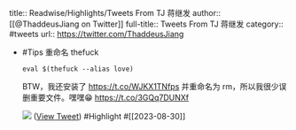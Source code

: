 title:: Readwise/Highlights/Tweets From TJ 蒋继发
author:: [[@ThaddeusJiang on Twitter]]
full-title:: Tweets From TJ 蒋继发
category:: #tweets
url:: https://twitter.com/ThaddeusJiang

- #Tips 重命名 thefuck
  ```
  eval $(thefuck --alias love)
  ```
  
  BTW，我还安装了 https://t.co/WJKX1TNfps
  并重命名为 rm，所以我很少误删重要文件。嘿嘿😁 https://t.co/3GQq7DUNXf
  
  ![](https://pbs.twimg.com/media/F4qTTHRboAAA61s.jpg) ([View Tweet](https://twitter.com/ThaddeusJiang/status/1696330760918290510)) #Highlight #[[2023-08-30]]